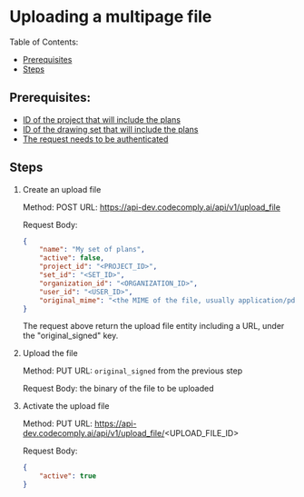 # Uploading a multipage file

Table of Contents:

- [Prerequisites](#prerequisites)
- [Steps](#steps)
  
## Prerequisites:

- [ID of the project that will include the plans](CREATE_PROJECT.md)
- [ID of the drawing set that will include the plans](CREATE_SET.md)
- [The request needs to be authenticated](AUTHENTICATION.md)

## Steps

1. Create an upload file

    Method: POST
    URL: https://api-dev.codecomply.ai/api/v1/upload_file

    Request Body:
    ```json
    {
        "name": "My set of plans",
        "active": false,
        "project_id": "<PROJECT_ID>",
        "set_id": "<SET_ID>",
        "organization_id": "<ORGANIZATION_ID>",
        "user_id": "<USER_ID>",
        "original_mime": "<the MIME of the file, usually application/pdf>"
    }
    ```

    The request above return the upload file entity including a URL, under the "original_signed" key.

2. Upload the file

    Method: PUT
    URL: `original_signed` from the previous step

    Request Body: the binary of the file to be uploaded

3. Activate the upload file

    Method: PUT
    URL: https://api-dev.codecomply.ai/api/v1/upload_file/<UPLOAD_FILE_ID>

    Request Body:
    ```json
    {
        "active": true
    }
    ```
